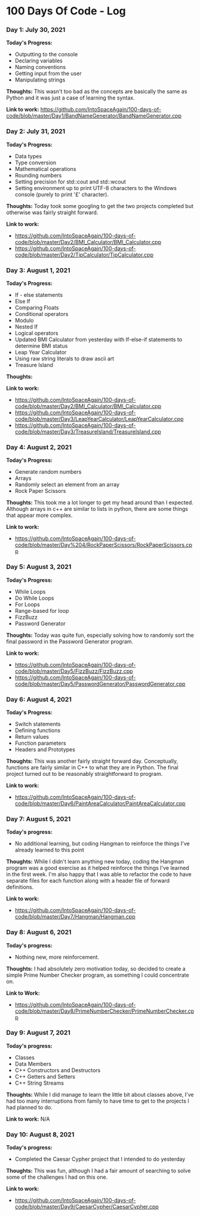 # 100 Days Of Code - Log

### Day 1: July 30, 2021

**Today's Progress:**
* Outputting to the console
* Declaring variables
* Naming conventions
* Getting input from the user
* Manipulating strings

**Thoughts:** This wasn't too bad as the concepts are basically the same as Python and it was just a case of learning the syntax.

**Link to work:** https://github.com/IntoSpaceAgain/100-days-of-code/blob/master/Day1/BandNameGenerator/BandNameGenerator.cpp

### Day 2: July 31, 2021

**Today's Progress:**
* Data types
* Type conversion
* Mathematical operations
* Rounding numbers
* Setting precision for std::cout and std::wcout
* Setting environment up to print UTF-8 characters to the Windows console (purely to print '£' character).

**Thoughts:** Today took some googling to get the two projects completed but otherwise was fairly straight forward.

**Link to work:** 
* https://github.com/IntoSpaceAgain/100-days-of-code/blob/master/Day2/BMI_Calculator/BMI_Calculator.cpp
* https://github.com/IntoSpaceAgain/100-days-of-code/blob/master/Day2/TipCalculator/TipCalculator.cpp

### Day 3: August 1, 2021

**Today's Progress:**
* If  - else statements
* Else If
* Comparing Floats
* Conditional operators
* Modulo
* Nested If
* Logical operators
* Updated BMI Calculator from yesterday with If-else-if statements to determine BMI status
* Leap Year Calculator
* Using raw string literals to draw ascii art
* Treasure Island

**Thoughts:** 

**Link to work:**
* https://github.com/IntoSpaceAgain/100-days-of-code/blob/master/Day2/BMI_Calculator/BMI_Calculator.cpp
* https://github.com/IntoSpaceAgain/100-days-of-code/blob/master/Day3/LeapYearCalculator/LeapYearCalculator.cpp
* https://github.com/IntoSpaceAgain/100-days-of-code/blob/master/Day3/TreasureIsland/TreasureIsland.cpp

### Day 4: August 2, 2021

**Today's Progress:**
* Generate random numbers
* Arrays
* Randomly select an element from an array
* Rock Paper Scissors


**Thoughts:** This took me a lot longer to get my head around than I expected. Although arrays in c++ are similar to lists in python, there are some things that appear more complex.

**Link to work:**
* https://github.com/IntoSpaceAgain/100-days-of-code/blob/master/Day%204/RockPaperScissors/RockPaperScissors.cpp

### Day 5: August 3, 2021

**Today's Progress:**
* While Loops
* Do While Loops
* For Loops
* Range-based for loop
* FizzBuzz
* Password Generator


**Thoughts:** Today was quite fun, especially solving how to randomly sort the final password in the Password Generator program.

**Link to work:**
* https://github.com/IntoSpaceAgain/100-days-of-code/blob/master/Day5/FizzBuzz/FizzBuzz.cpp
* https://github.com/IntoSpaceAgain/100-days-of-code/blob/master/Day5/PasswordGenerator/PasswordGenerator.cpp

### Day 6: August 4, 2021

**Today's Progress:**
* Switch statements
* Defining functions
* Return values
* Function parameters
* Headers and Prototypes


**Thoughts:** This was another fairly straight forward day. Conceptually, functions are fairly similar in C++ to what they are in Python. The final project turned out to be reasonably straightforward to program.

**Link to work:**
* https://github.com/IntoSpaceAgain/100-days-of-code/blob/master/Day6/PaintAreaCalculator/PaintAreaCalculator.cpp

### Day 7: August 5, 2021
**Today's progress:**
* No additional learning, but coding Hangman to reinforce the things I've already learned to this point


**Thoughts:** While I didn't learn anything new today, coding the Hangman program was a good exercise as it helped reinforce the things I've learned in the first week. I'm also happy that I was able to refactor the code to have separate files for each function along with a header file of forward definitions.

**Link to work:**
* https://github.com/IntoSpaceAgain/100-days-of-code/blob/master/Day7/Hangman/Hangman.cpp

### Day 8: August 6, 2021
**Today's progress:**
* Nothing new, more reinforcement.

**Thoughts:** I had absolutely zero motivation today, so decided to create a simple Prime Number Checker program, as something I could concentrate on.

**Link to Work:**
* https://github.com/IntoSpaceAgain/100-days-of-code/blob/master/Day8/PrimeNumberChecker/PrimeNumberChecker.cpp

### Day 9: August 7, 2021
**Today's progress:**
* Classes
* Data Members
* C++ Constructors and Destructors
* C++ Getters and Setters
* C++ String Streams

**Thoughts:** While I did manage to learn the little bit about classes above, I've had too many interruptions from family to have time to get to the projects I had planned to do.

**Link to work:** N/A

### Day 10: August 8, 2021
**Today's progress:**
* Completed the Caesar Cypher project that I intended to do yesterday

**Thoughts:** This was fun, although I had a fair amount of searching to solve some of the challenges I had on this one.

**Link to work:**
* https://github.com/IntoSpaceAgain/100-days-of-code/blob/master/Day9/CaesarCypher/CaesarCypher.cpp